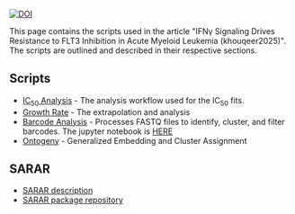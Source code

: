 [![DOI](https://zenodo.org/badge/921502836.svg)](https://doi.org/10.5281/zenodo.14741394)


This page contains the scripts used in the article "IFNγ Signaling Drives Resistance to FLT3 Inhibition in Acute Myeloid Leukemia (khouqeer2025)". The scripts are outlined and described in their respective sections.

## Scripts

- [IC<sub>50</sub> Analysis](https://ferrell-lab.github.io/Khouqeer2025//IC50AnalysisFunction.html) - The analysis workflow used for the IC<sub>50</sub> fits.
- [Growth Rate](https://ferrell-lab.github.io/Khouqeer2025//ChallengeCyclesFunctions.html) - The extrapolation and analysis  
- [Barcode Analysis](https://ferrell-lab.github.io/Khouqeer2025//GenomicBarcodingProccessing.html) - Processes FASTQ files to identify, cluster, and filter barcodes. The jupyter notebook is [HERE](https://github.com/Ferrell-Lab/Khouqeer2025/blob/462aa19e2898298c176d04888b62dadbf9ac4e05/Analysis_script_whitelist_v3.ipynb)
- [Ontogeny](https://ferrell-lab.github.io/Khouqeer2025//ClusterAssignment.html) - Generalized Embedding and Cluster Assignment


## SARAR 

- [SARAR description](https://ferrell-lab.github.io/Khouqeer2025//SARAR.html)
- [SARAR package repository](https://github.com/Ferrell-Lab/Khouqeer2025//tree/69a7f6edeab5f817d9ea76d6f9a9adbbf98ca5c6/SARAR_package)
